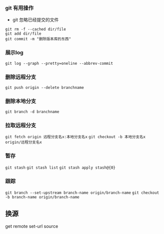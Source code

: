 ### git 有用操作
+ git 忽略已经提交的文件
```
git rm -f --cached dir/file
git add dir/file
git commit -m "删除版本库的东西"
```
### 展示log
`git log --graph --pretty=oneline --abbrev-commit`

### 删除远程分支
`git push origin --delete branchname`

### 删除本地分支
`git branch -d branchname`

### 拉取远程分支
`git fetch origin 远程分支名x:本地分支名x`
`git checkout -b 本地分支名x origin/远程分支名x`

### 暂存
`git stash`
`git stash list`
`git stash apply stash@{0}`

### 跟踪
`git branch --set-upstream branch-name origin/branch-name`
`git checkout -b branch-name origin/branch-name`


## 换源
get remote set-url source

